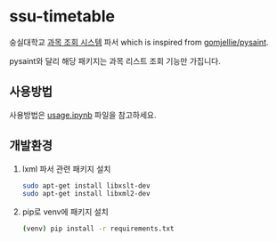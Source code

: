 # ssu-timetable

숭실대학교 [과목 조회 시스템](http://ecc.ssu.ac.kr/sap/bc/webdynpro/sap/zcmw2100?sap-language=KO#) 파서 
which is inspired from [gomjellie/pysaint](https://github.com/gomjellie/pysaint).

pysaint와 달리 해당 패키지는 과목 리스트 조회 기능만 가집니다.

## 사용방법
사용방법은 [usage.ipynb](https://github.com/rubycho/ssu-timetable/blob/master/usage.ipynb) 파일을 참고하세요.

## 개발환경
1. lxml 파서 관련 패키지 설치
    ```bash
    sudo apt-get install libxslt-dev
    sudo apt-get install libxml2-dev
    ```
1. pip로 venv에 패키지 설치
    ```bash
    (venv) pip install -r requirements.txt
    ```
